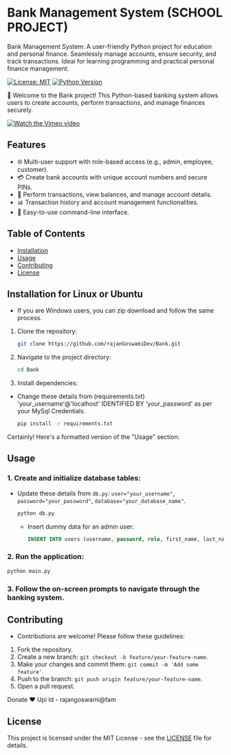 # Bank Management System (SCHOOL PROJECT)

Bank Management System: A user-friendly Python project for education and personal finance. Seamlessly manage accounts, ensure security, and track transactions. Ideal for learning programming and practical personal finance management.

[![License: MIT](https://img.shields.io/badge/License-MIT-yellow.svg)](https://opensource.org/licenses/MIT)
[![Python Version](https://img.shields.io/badge/Python-3.8%2B-blue)](https://www.python.org/downloads/)

🏦 Welcome to the Bank project! This Python-based banking system allows users to create accounts, perform transactions, and manage finances securely.

[![Watch the Vimeo video](https://i.postimg.cc/NFqgKv6J/BANK-MANAGEMENT-RAJAN.png)](https://vimeo.com/897814966?share=copy)

## Features

- 🌐 Multi-user support with role-based access (e.g., admin, employee, customer).
- 💳 Create bank accounts with unique account numbers and secure PINs.
- 🔄 Perform transactions, view balances, and manage account details.
- 📊 Transaction history and account management functionalities.
- 🚀 Easy-to-use command-line interface.

## Table of Contents

- [Installation](#installation)
- [Usage](#usage)
- [Contributing](#contributing)
- [License](#license)

## Installation for Linux or Ubuntu

* If you are Windows users, you can zip download and follow the same process.

1. Clone the repository:

   ```bash
   git clone https://github.com/rajanGoswamiDev/Bank.git
   ```

2. Navigate to the project directory:

   ```bash
   cd Bank
   ```

3. Install dependencies:

* Change these details from (requirements.txt) 'your_username'@'localhost' IDENTIFIED BY 'your_password' as per your MySql Credentials.

   ```bash
   pip install -r requirements.txt
   ```

Certainly! Here's a formatted version of the "Usage" section:

## Usage

### 1. Create and initialize database tables:

* Update these details from `db.py`: `user="your_username"`, `password="your_password"`, `database="your_database_name"`.

   ```bash
   python db.py
   ```

   - Insert dummy data for an admin user:
     ```sql
     INSERT INTO users (username, password, role, first_name, last_name) VALUES ('your_username', 'your_password', 'manager', 'your_first_name', 'your_last_name')
     ```

### 2. Run the application:

   ```bash
   python main.py
   ```

### 3. Follow the on-screen prompts to navigate through the banking system.

## Contributing

* Contributions are welcome! Please follow these guidelines:

1. Fork the repository.
2. Create a new branch: `git checkout -b feature/your-feature-name`.
3. Make your changes and commit them: `git commit -m 'Add some feature'`.
4. Push to the branch: `git push origin feature/your-feature-name`.
5. Open a pull request.

Donate ❤️ Upi Id - rajangoswami@fam

## License

This project is licensed under the MIT License - see the [LICENSE](LICENSE) file for details.
